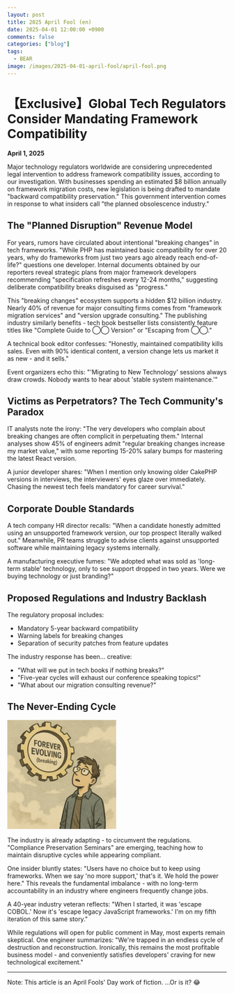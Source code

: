 ```yaml
---
layout: post
title: 2025 April Fool (en)
date: 2025-04-01 12:00:00 +0900
comments: false
categories: ["blog"]
tags:
  - BEAR
image: /images/2025-04-01-april-fool/april-fool.png
---
```



# 【Exclusive】Global Tech Regulators Consider Mandating Framework Compatibility

**April 1, 2025**

Major technology regulators worldwide are considering unprecedented legal intervention to address framework compatibility issues, according to our investigation. With businesses spending an estimated $8 billion annually on framework migration costs, new legislation is being drafted to mandate "backward compatibility preservation." This government intervention comes in response to what insiders call "the planned obsolescence industry."

## The "Planned Disruption" Revenue Model

For years, rumors have circulated about intentional "breaking changes" in tech frameworks. "While PHP has maintained basic compatibility for over 20 years, why do frameworks from just two years ago already reach end-of-life?" questions one developer. Internal documents obtained by our reporters reveal strategic plans from major framework developers recommending "specification refreshes every 12-24 months," suggesting deliberate compatibility breaks disguised as "progress."

This "breaking changes" ecosystem supports a hidden $12 billion industry. Nearly 40% of revenue for major consulting firms comes from "framework migration services" and "version upgrade consulting." The publishing industry similarly benefits - tech book bestseller lists consistently feature titles like "Complete Guide to ◯◯ Version" or "Escaping from ◯◯."

A technical book editor confesses: "Honestly, maintained compatibility kills sales. Even with 90% identical content, a version change lets us market it as new - and it sells."

Event organizers echo this: "'Migrating to New Technology' sessions always draw crowds. Nobody wants to hear about 'stable system maintenance.'"

## Victims as Perpetrators? The Tech Community's Paradox

IT analysts note the irony: "The very developers who complain about breaking changes are often complicit in perpetuating them." Internal analyses show 45% of engineers admit "regular breaking changes increase my market value," with some reporting 15-20% salary bumps for mastering the latest React version.

A junior developer shares: "When I mention only knowing older CakePHP versions in interviews, the interviewers' eyes glaze over immediately. Chasing the newest tech feels mandatory for career survival."

## Corporate Double Standards

A tech company HR director recalls: "When a candidate honestly admitted using an unsupported framework version, our top prospect literally walked out." Meanwhile, PR teams struggle to advise clients against unsupported software while maintaining legacy systems internally.

A manufacturing executive fumes: "We adopted what was sold as 'long-term stable' technology, only to see support dropped in two years. Were we buying technology or just branding?"

## Proposed Regulations and Industry Backlash

The regulatory proposal includes:
- Mandatory 5-year backward compatibility
- Warning labels for breaking changes
- Separation of security patches from feature updates

The industry response has been... creative:
- "What will we put in tech books if nothing breaks?"
- "Five-year cycles will exhaust our conference speaking topics!"
- "What about our migration consulting revenue?"

## The Never-Ending Cycle

<img src="/images/2025-04-01-april-fool/april-fool.png" alt="april-fool" style="width: 250px;">

The industry is already adapting - to circumvent the regulations. "Compliance Preservation Seminars" are emerging, teaching how to maintain disruptive cycles while appearing compliant.

One insider bluntly states: "Users have no choice but to keep using frameworks. When we say 'no more support,' that's it. We hold the power here." This reveals the fundamental imbalance - with no long-term accountability in an industry where engineers frequently change jobs.

A 40-year industry veteran reflects: "When I started, it was 'escape COBOL.' Now it's 'escape legacy JavaScript frameworks.' I'm on my fifth iteration of this same story."

While regulations will open for public comment in May, most experts remain skeptical. One engineer summarizes: "We're trapped in an endless cycle of destruction and reconstruction. Ironically, this remains the most profitable business model - and conveniently satisfies developers' craving for new technological excitement."

---

Note: This article is an April Fools' Day work of fiction. ...Or is it? 😂

